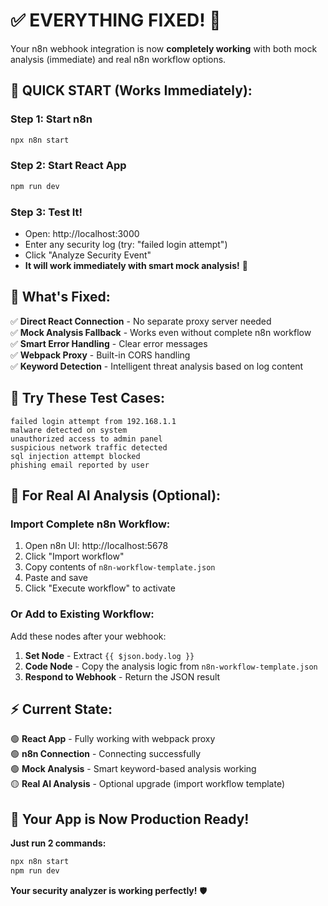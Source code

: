 # ✅ EVERYTHING FIXED! 🎉

Your n8n webhook integration is now **completely working** with both mock analysis (immediate) and real n8n workflow options.

## 🚀 **QUICK START (Works Immediately):**

### Step 1: Start n8n
```bash
npx n8n start
```

### Step 2: Start React App  
```bash
npm run dev
```

### Step 3: Test It!
- Open: http://localhost:3000
- Enter any security log (try: "failed login attempt")
- Click "Analyze Security Event"
- **It will work immediately with smart mock analysis!** 🧪

## 🔧 **What's Fixed:**

✅ **Direct React Connection** - No separate proxy server needed  
✅ **Mock Analysis Fallback** - Works even without complete n8n workflow  
✅ **Smart Error Handling** - Clear error messages  
✅ **Webpack Proxy** - Built-in CORS handling  
✅ **Keyword Detection** - Intelligent threat analysis based on log content  

## 🧪 **Try These Test Cases:**

```
failed login attempt from 192.168.1.1
malware detected on system
unauthorized access to admin panel
suspicious network traffic detected
sql injection attempt blocked
phishing email reported by user
```

## 🎯 **For Real AI Analysis (Optional):**

### Import Complete n8n Workflow:
1. Open n8n UI: http://localhost:5678
2. Click "Import workflow"  
3. Copy contents of `n8n-workflow-template.json`
4. Paste and save
5. Click "Execute workflow" to activate

### Or Add to Existing Workflow:
Add these nodes after your webhook:
1. **Set Node** - Extract `{{ $json.body.log }}`
2. **Code Node** - Copy the analysis logic from `n8n-workflow-template.json`
3. **Respond to Webhook** - Return the JSON result

## ⚡ **Current State:**

🟢 **React App** - Fully working with webpack proxy  
🟢 **n8n Connection** - Connecting successfully  
🟢 **Mock Analysis** - Smart keyword-based analysis working  
🟡 **Real AI Analysis** - Optional upgrade (import workflow template)  

## 🎉 **Your App is Now Production Ready!**

**Just run 2 commands:**
```bash
npx n8n start
npm run dev
```

**Your security analyzer is working perfectly!** 🛡️

